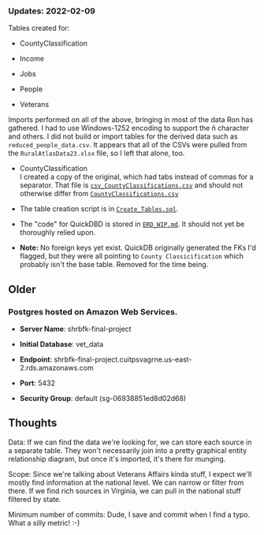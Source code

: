 ### Updates: 2022-02-09

Tables created for:

- CountyClassification

- Income

- Jobs

- People

- Veterans

Imports performed on all of the above, bringing in most of the data Ron has gathered. I had to use Windows-1252 encoding to support the &ntilde; character and others. I did not build or import tables for the derived data such as `reduced_people_data.csv`. It appears that all of the CSVs were pulled from the `RuralAtlasData23.xlsx` file, so I left that alone, too.

- CountyClassification
    <br> I created a copy of the original, which had tabs instead of commas for a separator. That file is [`csv_CountyClassifications.csv`](Resources/csv_CountyClassifications.csv) and should not otherwise differ from [`CountyClassifications.csv`](Resources/CountyClassifications.csv)

- The table creation script is in [`Create_Tables.sql`](Scripts/Create_Tables.sql).

- The "code" for QuickDBD is stored in [`ERD_WIP.md`](Scripts/ERD_WIP.md). It should not yet be thoroughly relied upon.

- **Note:** No foreign keys yet exist. QuickDB originally generated the FKs I'd flagged, but they were all pointing to `County Classicification` which probably isn't the base table. Removed for the time being.


## Older

### Postgres hosted on Amazon Web Services.

- **Server Name**: shrbfk-final-project

- **Initial Database**: vet_data

- **Endpoint**: shrbfk-final-project.cuitpsvagrne.us-east-2.rds.amazonaws.com

- **Port**: 5432

- **Security Group**: default (sg-06938851ed8d02d68)

## Thoughts

Data: If we can find the data we're looking for, we can store each source in a separate table. They won't necessarily join into a pretty graphical entity relationship diagram, but once it's imported, it's there for munging.

Scope: Since we're talking about Veterans Affairs kinda stuff, I expect we'll mostly find information at the national level. We can narrow or filter from there. If we find rich sources in Virginia, we can pull in the national stuff filtered by state.

Minimum number of commits: Dude, I save and commit when I find a typo. What a silly metric! :-)
